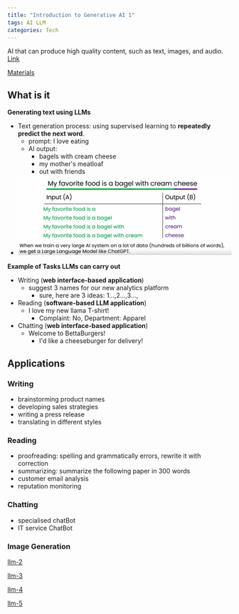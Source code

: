 ```yaml
---
title: "Introduction to Generative AI 1"
tags: AI LLM
categories: Tech
---
```


AI that can produce high quality content, such as text, images, and audio. [Link](https://www.coursera.org/learn/generative-ai-for-everyone/lecture/chD5R/welcome)

[Materials](/assets/source/materials/deeplearning.ai/GenAI4E%20Slides/GenAI4E%20Week%201.pdf)

## What is it

**Generating text using LLMs** 
 - Text generation process: using supervised learning to **repeatedly predict the next word**.
   - prompt: I love eating
   - AI output: 
     - bagels with cream cheese
     - my mother's meatloaf
     - out with friends
 - ![llm-1](\assets\source\image\blog\llm-1.png)

**Example of Tasks LLMs can carry out**

 - Writing (**web interface-based application**)
   - suggest 3 names for our new analytics platform
     - sure, here are 3 ideas: 1...,2...,3...,
 - Reading (**software-based LLM application**)
   - I love my new llama T-shirt!
     - Complaint: No, Department: Apparel
 - Chatting (**web interface-based application**)
   - Welcome to BettaBurgers!
     - I'd like a cheeseburger for delivery!
 
## Applications

### Writing

 - brainstorming product names
 - developing sales strategies
 - writing a press release 
 - translating in different styles

### Reading

 - proofreading: spelling and grammatically errors, rewrite it with correction
 - summarizing: summarize the following paper in 300 words
 - customer email analysis
 - reputation monitoring

### Chatting

 - specialised chatBot
 - IT service ChatBot

### Image Generation

[llm-2](\assets\source\image\blog\llm-2.png)

[llm-3](\assets\source\image\blog\llm-3.png)

[llm-4](\assets\source\image\blog\llm-4.png)

[llm-5](\assets\source\image\blog\llm-5.png)